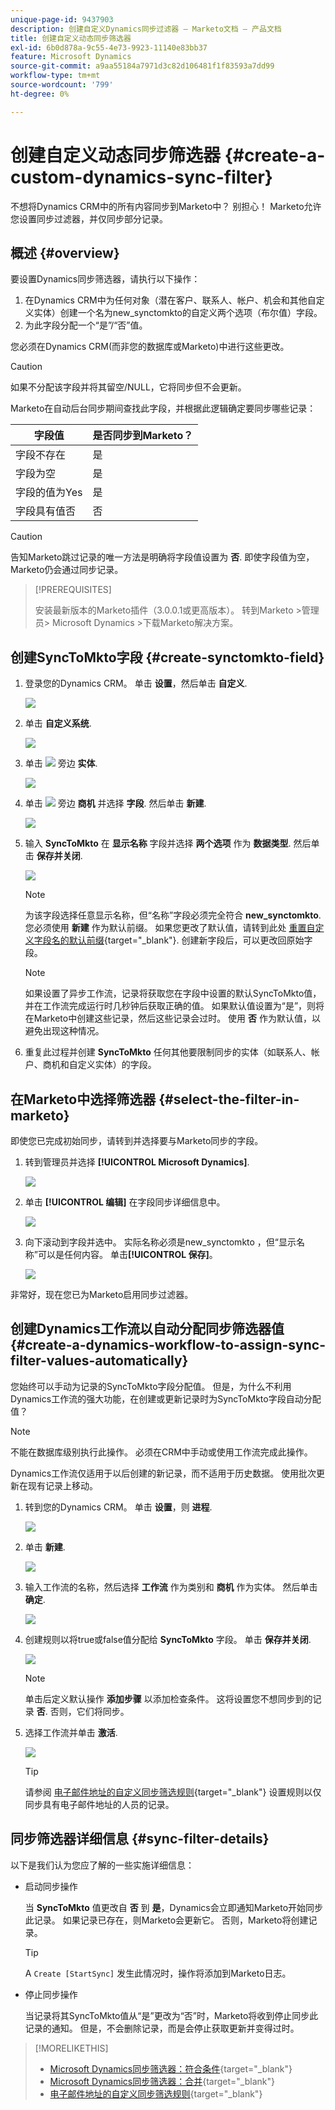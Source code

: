 ```yaml
---
unique-page-id: 9437903
description: 创建自定义Dynamics同步过滤器 — Marketo文档 — 产品文档
title: 创建自定义动态同步筛选器
exl-id: 6b0d878a-9c55-4e73-9923-11140e83bb37
feature: Microsoft Dynamics
source-git-commit: a9aa55184a7971d3c82d106481f1f83593a7dd99
workflow-type: tm+mt
source-wordcount: '799'
ht-degree: 0%

---
```


# 创建自定义动态同步筛选器 {#create-a-custom-dynamics-sync-filter}

不想将Dynamics CRM中的所有内容同步到Marketo中？ 别担心！ Marketo允许您设置同步过滤器，并仅同步部分记录。

## 概述 {#overview}

要设置Dynamics同步筛选器，请执行以下操作：

1. 在Dynamics CRM中为任何对象（潜在客户、联系人、帐户、机会和其他自定义实体）创建一个名为new_synctomkto的自定义两个选项（布尔值）字段。
1. 为此字段分配一个“是”/“否”值。

您必须在Dynamics CRM(而非您的数据库或Marketo)中进行这些更改。

>[!CAUTION]
>
>如果不分配该字段并将其留空/NULL，它将同步但不会更新。

Marketo在自动后台同步期间查找此字段，并根据此逻辑确定要同步哪些记录：

| 字段值 | 是否同步到Marketo？ |
|---|---|
| 字段不存在 | 是 |
| 字段为空 | 是 |
| 字段的值为Yes | 是 |
| 字段具有值否 | 否 |

>[!CAUTION]
>
>告知Marketo跳过记录的唯一方法是明确将字段值设置为 **否**. 即使字段值为空，Marketo仍会通过同步记录。

>[!PREREQUISITES]
>
>安装最新版本的Marketo插件（3.0.0.1或更高版本）。 转到Marketo >管理员> Microsoft Dynamics >下载Marketo解决方案。

## 创建SyncToMkto字段 {#create-synctomkto-field}

1. 登录您的Dynamics CRM。 单击 **设置**，然后单击 **自定义**.

   ![](assets/image2015-8-10-21-3a40-3a9.png)

1. 单击 **自定义系统**.

   ![](assets/image2015-8-10-21-3a42-3a15.png)

1. 单击 ![](assets/image2015-8-10-21-3a44-3a23.png) 旁边 **实体**.

   ![](assets/image2015-8-10-21-3a43-3a39.png)

1. 单击 ![](assets/image2015-8-10-21-3a44-3a23.png) 旁边 **商机** 并选择 **字段**. 然后单击 **新建**.

   ![](assets/image2015-8-10-21-3a49-3a49.png)

1. 输入 **SyncToMkto** 在 **显示名称** 字段并选择 **两个选项** 作为 **数据类型**. 然后单击 **保存并关闭**.

   ![](assets/image2015-9-8-10-3a25-3a33.png)

   >[!NOTE]
   >
   >为该字段选择任意显示名称，但“名称”字段必须完全符合 **new_synctomkto**. 您必须使用 **新建** 作为默认前缀。 如果您更改了默认值，请转到此处 [重置自定义字段名的默认前缀](/help/marketo/product-docs/crm-sync/microsoft-dynamics-sync/create-a-custom-dynamics-sync-filter/set-a-default-custom-field-prefix.md){target="_blank"}. 创建新字段后，可以更改回原始字段。

   >[!NOTE]
   >
   >如果设置了异步工作流，记录将获取您在字段中设置的默认SyncToMkto值，并在工作流完成运行时几秒钟后获取正确的值。 如果默认值设置为“是”，则将在Marketo中创建这些记录，然后这些记录会过时。 使用 **否** 作为默认值，以避免出现这种情况。

1. 重复此过程并创建 **SyncToMkto** 任何其他要限制同步的实体（如联系人、帐户、商机和自定义实体）的字段。

## 在Marketo中选择筛选器 {#select-the-filter-in-marketo}

即使您已完成初始同步，请转到并选择要与Marketo同步的字段。

1. 转到管理员并选择 **[!UICONTROL Microsoft Dynamics]**.

   ![](assets/image2015-10-9-9-3a50-3a9.png)

1. 单击 **[!UICONTROL 编辑]** 在字段同步详细信息中。

   ![](assets/image2015-10-9-9-3a52-3a23.png)

1. 向下滚动到字段并选中。 实际名称必须是new_synctomkto ，但“显示名称”可以是任何内容。 单击&#x200B;**[!UICONTROL 保存]**。

   ![](assets/image2015-10-9-9-3a56-3a23.png)

非常好，现在您已为Marketo启用同步过滤器。

## 创建Dynamics工作流以自动分配同步筛选器值 {#create-a-dynamics-workflow-to-assign-sync-filter-values-automatically}

您始终可以手动为记录的SyncToMkto字段分配值。 但是，为什么不利用Dynamics工作流的强大功能，在创建或更新记录时为SyncToMkto字段自动分配值？

>[!NOTE]
>
>不能在数据库级别执行此操作。 必须在CRM中手动或使用工作流完成此操作。
>
>Dynamics工作流仅适用于以后创建的新记录，而不适用于历史数据。 使用批次更新在现有记录上移动。

1. 转到您的Dynamics CRM。 单击 **设置**，则 **进程**.

   ![](assets/image2015-8-11-8-3a42-3a10.png)

1. 单击 **新建**.

   ![](assets/image2015-8-11-8-3a43-3a46.png)

1. 输入工作流的名称，然后选择 **工作流** 作为类别和 **商机** 作为实体。 然后单击 **确定**.

   ![](assets/image2015-8-11-8-3a45-3a46.png)

1. 创建规则以将true或false值分配给 **SyncToMkto** 字段。 单击 **保存并关闭**.

   ![](assets/setsynctomkto-fix.png)

   >[!NOTE]
   >
   >单击后定义默认操作 **添加步骤** 以添加检查条件。 这将设置您不想同步到的记录 **否**. 否则，它们将同步。

1. 选择工作流并单击 **激活**.

   ![](assets/image2015-8-11-8-3a57-3a29.png)

   >[!TIP]
   >
   >请参阅 [电子邮件地址的自定义同步筛选规则](/help/marketo/product-docs/crm-sync/microsoft-dynamics-sync/create-a-custom-dynamics-sync-filter/custom-sync-filter-rules-for-an-email-address.md){target="_blank"} 设置规则以仅同步具有电子邮件地址的人员的记录。

## 同步筛选器详细信息 {#sync-filter-details}

以下是我们认为您应了解的一些实施详细信息：

* 启动同步操作

  当 **SyncToMkto** 值更改自 **否** 到 **是**，Dynamics会立即通知Marketo开始同步此记录。 如果记录已存在，则Marketo会更新它。 否则，Marketo将创建记录。

  >[!TIP]
  >
  >A `Create [StartSync]` 发生此情况时，操作将添加到Marketo日志。

* 停止同步操作

  当记录将其SyncToMkto值从“是”更改为“否”时，Marketo将收到停止同步此记录的通知。 但是，不会删除记录，而是会停止获取更新并变得过时。

>[!MORELIKETHIS]
>
>* [Microsoft Dynamics同步筛选器：符合条件](/help/marketo/product-docs/crm-sync/microsoft-dynamics-sync/create-a-custom-dynamics-sync-filter/microsoft-dynamics-sync-filter-qualify.md){target="_blank"}
>* [Microsoft Dynamics同步筛选器：合并](/help/marketo/product-docs/crm-sync/microsoft-dynamics-sync/create-a-custom-dynamics-sync-filter/microsoft-dynamics-sync-filter-merge.md){target="_blank"}
>* [电子邮件地址的自定义同步筛选规则](/help/marketo/product-docs/crm-sync/microsoft-dynamics-sync/create-a-custom-dynamics-sync-filter/custom-sync-filter-rules-for-an-email-address.md){target="_blank"}
